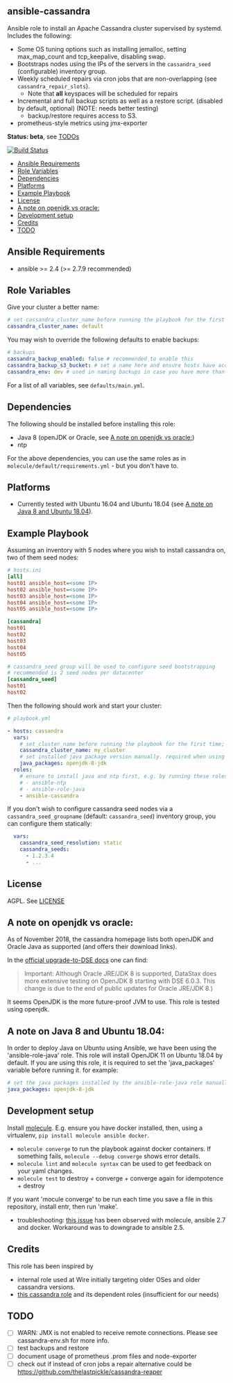 ## ansible-cassandra

Ansible role to install an Apache Cassandra cluster supervised by systemd. Includes the following:

* Some OS tuning options such as installing jemalloc, setting max_map_count and tcp_keepalive, disabling swap.
* Bootstraps nodes using the IPs of the servers in the `cassandra_seed` (configurable) inventory group.
* Weekly scheduled repairs via cron jobs that are non-overlapping (see `cassandra_repair_slots`).
    * Note that **all** keyspaces will be scheduled for repairs
* Incremental and full backup scripts as well as a restore script. (disabled by default, optional) (NOTE: needs better testing)
    * backup/restore requires access to S3.
* prometheus-style metrics using jmx-exporter

**Status: beta**, see [TODOs](#todo)

[![Build Status](https://travis-ci.org/wireapp/ansible-cassandra.svg?branch=master)](https://travis-ci.org/wireapp/ansible-cassandra)

<!-- vim-markdown-toc GFM -->

* [Ansible Requirements](#ansible-requirements)
* [Role Variables](#role-variables)
* [Dependencies](#dependencies)
* [Platforms](#platforms)
* [Example Playbook](#example-playbook)
* [License](#license)
* [A note on openjdk vs oracle:](#a-note-on-openjdk-vs-oracle)
* [Development setup](#development-setup)
* [Credits](#credits)
* [TODO](#todo)

<!-- vim-markdown-toc -->

## Ansible Requirements

- ansible >= 2.4 (>= 2.7.9 recommended)

## Role Variables

Give your cluster a better name:

```yaml
# set cassandra_cluster_name before running the playbook for the first time; never change it afterwards
cassandra_cluster_name: default
```

You may wish to override the following defaults to enable backups:

```yaml
# backups
cassandra_backup_enabled: false # recommended to enable this
cassandra_backup_s3_bucket: # set a name here and ensure hosts have access rights to an S3 bucket
cassandra_env: dev # used in naming backups in case you have more than one environment (e.g. production, staging, ...)
```

For a list of all variables, see `defaults/main.yml`.

## Dependencies

The following should be installed before installing this role:

- Java 8 (openJDK or Oracle, see [A note on openjdk vs oracle:](#a-note-on-openjdk-vs-oracle))
- ntp

For the above dependencies, you can use the same roles as in `molecule/default/requirements.yml` - but you don't have to.

## Platforms

- Currently tested with Ubuntu 16.04 and Ubuntu 18.04 (see [A note on Java 8 and Ubuntu 18.04](#a-note-on-Java-8-and-Ubuntu-18.04)).

## Example Playbook

Assuming an inventory with 5 nodes where you wish to install cassandra on, two of them seed nodes:

```ini
# hosts.ini
[all]
host01 ansible_host=<some IP>
host02 ansible_host=<some IP>
host03 ansible_host=<some IP>
host04 ansible_host=<some IP>
host05 ansible_host=<some IP>

[cassandra]
host01
host02
host03
host04
host05

# cassandra_seed group will be used to configure seed bootstrapping
# recommended is 2 seed nodes per datacenter
[cassandra_seed]
host01
host02
```

Then the following should work and start your cluster:

```yaml
# playbook.yml

- hosts: cassandra
  vars:
    # set cluster_name before running the playbook for the first time; never change it afterwards
    cassandra_cluster_name: my_cluster
    # set installed java package version manually. required when using Ubuntu 18.04. see: [A note on Java 8 and Ubuntu 18.04](#a-note-on-Java-8-and-Ubuntu-18.04)
    java_packages: openjdk-8-jdk
  roles:
    # ensure to install java and ntp first, e.g. by running these roles (see Dependencies section):
    # - ansible-ntp
    # - ansible-role-java
    - ansible-cassandra
```

If you don't wish to configure cassandra seed nodes via a `cassandra_seed_groupname` (default: `cassandra_seed`) inventory group, you can configure them statically:

```yaml
  vars:
    cassandra_seed_resolution: static
    cassandra_seeds:
      - 1.2.3.4
      - ...
```

## License

AGPL. See [LICENSE](LICENSE)

## A note on openjdk vs oracle:

As of November 2018, the cassandra homepage lists both openJDK and Oracle Java as supported (and offers their download links).

In the [official upgrade-to-DSE docs](https://docs.datastax.com/en/pdf/upgrade.pdf) one can find:

> Important:
> Although Oracle JRE/JDK 8 is supported, DataStax does more
> extensive testing on OpenJDK 8 starting with DSE 6.0.3. This change is due to the
> end of public updates for Oracle JRE/JDK 8.)

It seems OpenJDK is the more future-proof JVM to use. This role is tested using openjdk.

## A note on Java 8 and Ubuntu 18.04:

In order to deploy Java on Ubuntu using Ansible, we have been using the 'ansible-role-java' role. This role will install OpenJDK 11 on Ubuntu 18.04 by default. If you are using this role, it is required to set the 'java_packages' variable before running it. for example:
```yaml
# set the java packages installed by the ansible-role-java role manually.
java_packages: openjdk-8-jdk
```

## Development setup

Install [molecule](https://github.com/ansible/molecule). E.g. ensure you have docker installed, then, using a virtualenv, `pip install molecule ansible docker`.

* `molecule converge` to run the playbook against docker containers. If something fails, `molecule --debug converge` shows error details.
* `molecule lint` and `molecule syntax` can be used to get feedback on your yaml changes.
* `molecule test` to destroy + converge + converge again for idempotence + destroy

If you want 'mocule converge' to be run each time you save a file in this repository, install entr, then run 'make'.

* troubleshooting: [this issue](https://github.com/ansible/ansible/issues/43884) has been observed with molecule, ansible 2.7 and docker. Workaround was to downgrade to ansible 2.5.

## Credits

This role has been inspired by

* internal role used at Wire initially targeting older OSes and older cassandra versions.
* [this cassandra role](https://github.com/andrewrothstein/ansible-cassandra-cluster) and its dependent roles (insufficient for our needs)

## TODO

* [ ] WARN: JMX is not enabled to receive remote connections. Please see cassandra-env.sh for more info.
* [ ] test backups and restore
* [ ] document usage of prometheus .prom files and node-exporter
* [ ] check out if instead of cron jobs a repair alternative could be https://github.com/thelastpickle/cassandra-reaper
